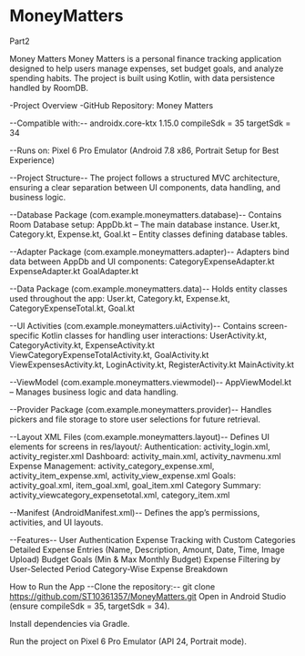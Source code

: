 # MoneyMatters
Part2



Money Matters
Money Matters is a personal finance tracking application designed to help users manage expenses, set budget goals, and analyze spending habits. The project is built using Kotlin, with data persistence handled by RoomDB.

-Project Overview
-GitHub Repository: Money Matters

--Compatible with:--
androidx.core-ktx 1.15.0
compileSdk = 35
targetSdk = 34

--Runs on: Pixel 6 Pro Emulator (Android 7.8 x86, Portrait Setup for Best Experience)

--Project Structure--
The project follows a structured MVC architecture, ensuring a clear separation between UI components, data handling, and business logic.

--Database Package (com.example.moneymatters.database)--
Contains Room Database setup:
AppDb.kt – The main database instance.
User.kt, Category.kt, Expense.kt, Goal.kt – Entity classes defining database tables.

--Adapter Package (com.example.moneymatters.adapter)--
Adapters bind data between AppDb and UI components:
CategoryExpenseAdapter.kt
ExpenseAdapter.kt
GoalAdapter.kt

--Data Package (com.example.moneymatters.data)--
Holds entity classes used throughout the app:
User.kt, Category.kt, Expense.kt, CategoryExpenseTotal.kt, Goal.kt

--UI Activities (com.example.moneymatters.uiActivity)--
Contains screen-specific Kotlin classes for handling user interactions:
UserActivity.kt, CategoryActivity.kt, ExpenseActivity.kt
ViewCategoryExpenseTotalActivity.kt, GoalActivity.kt
ViewExpensesActivity.kt, LoginActivity.kt, RegisterActivity.kt
MainActivity.kt

--ViewModel (com.example.moneymatters.viewmodel)--
AppViewModel.kt – Manages business logic and data handling.

--Provider Package (com.example.moneymatters.provider)--
Handles pickers and file storage to store user selections for future retrieval.

--Layout XML Files (com.example.moneymatters.layout)--
Defines UI elements for screens in res/layout/:
Authentication: activity_login.xml, activity_register.xml
Dashboard: activity_main.xml, activity_navmenu.xml
Expense Management: activity_category_expense.xml, activity_item_expense.xml, activity_view_expense.xml
Goals: activity_goal.xml, item_goal.xml, goal_item.xml
Category Summary: activity_viewcategory_expensetotal.xml, category_item.xml

--Manifest (AndroidManifest.xml)--
Defines the app’s permissions, activities, and UI layouts.

--Features--
User Authentication
Expense Tracking with Custom Categories
Detailed Expense Entries (Name, Description, Amount, Date, Time, Image Upload)
Budget Goals (Min & Max Monthly Budget)
Expense Filtering by User-Selected Period
Category-Wise Expense Breakdown

How to Run the App
--Clone the repository:--
git clone https://github.com/ST10361357/MoneyMatters.git
Open in Android Studio (ensure compileSdk = 35, targetSdk = 34).

Install dependencies via Gradle.

Run the project on Pixel 6 Pro Emulator (API 24, Portrait mode).

